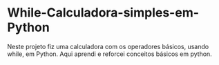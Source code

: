 # While-Calculadora-simples-em-Python
Neste projeto fiz uma calculadora com os operadores básicos, usando while, em Python.
Aqui aprendi e reforcei conceitos básicos em python.
